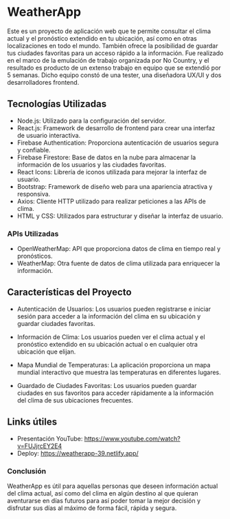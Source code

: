 # WeatherApp
Este es un proyecto de aplicación web que te permite consultar el clima actual y el pronóstico extendido en tu ubicación, así como en otras localizaciones en todo el mundo. También ofrece la posibilidad de guardar tus ciudades favoritas para un acceso rápido a la información. Fue realizado en el marco de la emulación de trabajo organizada por No Country, y el resultado es producto de un extenso trabajo en equipo que se extendió por 5 semanas. Dicho equipo constó de una tester, una diseñadora UX/UI y dos desarrolladores frontend.

## Tecnologías Utilizadas
* Node.js: Utilizado para la configuración del servidor.
* React.js: Framework de desarrollo de frontend para crear una interfaz de usuario interactiva.
* Firebase Authentication: Proporciona autenticación de usuarios segura y confiable.
* Firebase Firestore: Base de datos en la nube para almacenar la información de los usuarios y las ciudades favoritas.
* React Icons: Librería de iconos utilizada para mejorar la interfaz de usuario.
* Bootstrap: Framework de diseño web para una apariencia atractiva y responsiva.
* Axios: Cliente HTTP utilizado para realizar peticiones a las APIs de clima.
* HTML y CSS: Utilizados para estructurar y diseñar la interfaz de usuario.
### APIs Utilizadas
* OpenWeatherMap: API que proporciona datos de clima en tiempo real y pronósticos.
* WeatherMap: Otra fuente de datos de clima utilizada para enriquecer la información.
## Características del Proyecto
* Autenticación de Usuarios: Los usuarios pueden registrarse e iniciar sesión para acceder a la información del clima en su ubicación y guardar ciudades favoritas.

* Información de Clima: Los usuarios pueden ver el clima actual y el pronóstico extendido en su ubicación actual o en cualquier otra ubicación que elijan.

* Mapa Mundial de Temperaturas: La aplicación proporciona un mapa mundial interactivo que muestra las temperaturas en diferentes lugares.

* Guardado de Ciudades Favoritas: Los usuarios pueden guardar ciudades en sus favoritos para acceder rápidamente a la información del clima de sus ubicaciones frecuentes.

## Links útiles
* Presentación YouTube: https://www.youtube.com/watch?v=FUJjrcEY2E4
* Deploy: https://weatherapp-39.netlify.app/
 
### Conclusión
WeatherApp es útil para aquellas personas que deseen información actual del clima actual, así como del clima en algún destino al que quieran aventurarse en días futuros para así poder tomar la mejor decisión y disfrutar sus días al máximo de forma fácil, rápida y segura. 
